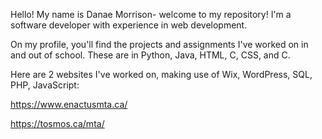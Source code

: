Hello! My name is Danae Morrison- welcome to my repository! I'm a software developer with experience in web development.

On my profile, you'll find the projects and assignments I've worked on in and out of school. These are in Python, Java, HTML, C, CSS, and C.

Here are 2 websites I've worked on, making use of Wix, WordPress, SQL, PHP, JavaScript:

https://www.enactusmta.ca/

https://tosmos.ca/mta/


<!---
DanaeMorrison/DanaeMorrison is a ✨ special ✨ repository because its `README.md` (this file) appears on your GitHub profile.
You can click the Preview link to take a look at your changes.
--->

